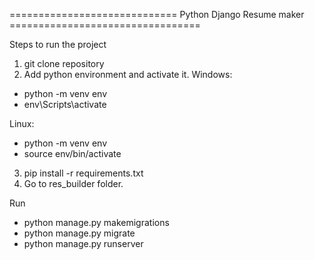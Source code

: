 ============================= Python Django Resume maker =================================



Steps to run the project

1. git clone repository
2. Add python environment and activate it.
Windows:
- python -m venv env
- env\Scripts\activate

Linux:
- python -m venv env
- source env/bin/activate

3. pip install -r requirements.txt
4. Go to res_builder folder.

Run
- python manage.py makemigrations
- python manage.py migrate
- python manage.py runserver 


